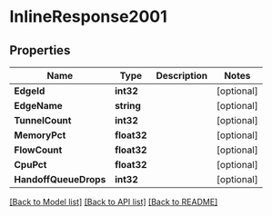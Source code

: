 # InlineResponse2001

## Properties

Name | Type | Description | Notes
------------ | ------------- | ------------- | -------------
**EdgeId** | **int32** |  | [optional] 
**EdgeName** | **string** |  | [optional] 
**TunnelCount** | **int32** |  | [optional] 
**MemoryPct** | **float32** |  | [optional] 
**FlowCount** | **float32** |  | [optional] 
**CpuPct** | **float32** |  | [optional] 
**HandoffQueueDrops** | **int32** |  | [optional] 

[[Back to Model list]](../README.md#documentation-for-models) [[Back to API list]](../README.md#documentation-for-api-endpoints) [[Back to README]](../README.md)


